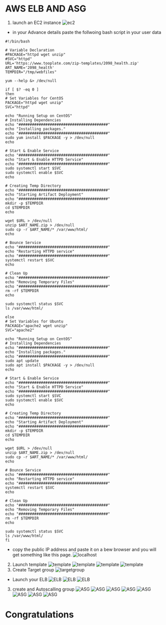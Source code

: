# AWS ELB AND ASG
1. launch an EC2 instance
![ec2](1.PNG)
- in your Advance details paste the follwoing bash script in your user data
```
#!/bin/bash

# Variable Declaration
#PACKAGE="httpd wget unzip"
#SVC="httpd"
URL='https://www.tooplate.com/zip-templates/2098_health.zip'
ART_NAME='2098_health'
TEMPDIR="/tmp/webfiles"

yum --help &> /dev/null

if [ $? -eq 0 ]
then
# Set Variables for CentOS
PACKAGE="httpd wget unzip"
SVC="httpd"

echo "Running Setup on CentOS"
# Installing Dependencies
echo "########################################"
echo "Installing packages."
echo "########################################"
sudo yum install $PACKAGE -y > /dev/null
echo

# Start & Enable Service
echo "########################################"
echo "Start & Enable HTTPD Service"
echo "########################################"
sudo systemctl start $SVC
sudo systemctl enable $SVC
echo

# Creating Temp Directory
echo "########################################"
echo "Starting Artifact Deployment"
echo "########################################"
mkdir -p $TEMPDIR
cd $TEMPDIR
echo

wget $URL > /dev/null
unzip $ART_NAME.zip > /dev/null
sudo cp -r $ART_NAME/* /var/www/html/
echo

# Bounce Service
echo "########################################"
echo "Restarting HTTPD service"
echo "########################################"
systemctl restart $SVC
echo

# Clean Up
echo "########################################"
echo "Removing Temporary Files"
echo "########################################"
rm -rf $TEMPDIR
echo

sudo systemctl status $SVC
ls /var/www/html/

else
# Set Variables for Ubuntu
PACKAGE="apache2 wget unzip"
SVC="apache2"

echo "Running Setup on CentOS"
# Installing Dependencies
echo "########################################"
echo "Installing packages."
echo "########################################"
sudo apt update
sudo apt install $PACKAGE -y > /dev/null
echo

# Start & Enable Service
echo "########################################"
echo "Start & Enable HTTPD Service"
echo "########################################"
sudo systemctl start $SVC
sudo systemctl enable $SVC
echo

# Creating Temp Directory
echo "########################################"
echo "Starting Artifact Deployment"
echo "########################################"
mkdir -p $TEMPDIR
cd $TEMPDIR
echo

wget $URL > /dev/null
unzip $ART_NAME.zip > /dev/null
sudo cp -r $ART_NAME/* /var/www/html/
echo

# Bounce Service
echo "########################################"
echo "Restarting HTTPD service"
echo "########################################"
systemctl restart $SVC
echo

# Clean Up
echo "########################################"
echo "Removing Temporary Files"
echo "########################################"
rm -rf $TEMPDIR
echo

sudo systemctl status $SVC
ls /var/www/html/
fi 
```
- copy the public IP address and paste it on a bew browser and you will get something like this page.
![localhost](2.PNG)
2. Launch template
![template](3.PNG)
![template](4.PNG)
![template](5.PNG)
![template](6.PNG)
3. Create Target group
![targetgroup](7.PNG)
- Launch your ELB
![ELB](8.PNG)
![ELB](9.PNG)
![ELB](10.PNG)
3. create and Autoscalling group
![ASG](11.PNG)
![ASG](12.PNG)
![ASG](13.PNG)
![ASG](14.PNG)
![ASG](15.PNG)
![ASG](16.PNG)
![ASG](17.PNG)
![ASG](18.PNG)
# Congratulations

